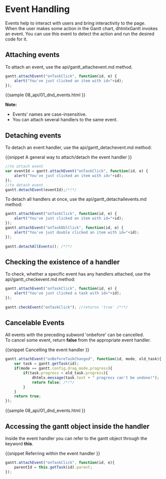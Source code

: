 Event Handling 
===================================
Events help to interact with users and bring interactivity to the page.<br>
When the user makes some action in the Gantt chart, dhtmlxGantt invokes an event. You can
use this event to detect the action and run the desired code for it. 



Attaching events
--------------------------------------------
To attach an event, use the api/gantt_attachevent.md method.

~~~js
gantt.attachEvent("onTaskClick", function(id, e) {
    alert("You've just clicked an item with id="+id);
});
~~~
{{sample
	08_api/01_dnd_events.html
}}

**Note:**

- Events' names are case-insensitive.
- You can attach several handlers to the same event.

Detaching events
-------------------------
To detach an event handler, use the api/gantt_detachevent.md method:

{{snippet
A general way to attach/detach the event handler
}}
~~~js
//to attach event
var eventId = gantt.attachEvent("onTaskClick", function(id, e) {
    alert("You've just clicked an item with id="+id);
});
//to detach event
gantt.detachEvent(eventId);/*!*/
~~~

To detach all handlers at once, use the api/gantt_detachallevents.md method:

~~~js
gantt.attachEvent("onTaskClick", function(id, e) {
    alert("You've just clicked an item with id="+id);
});
gantt.attachEvent("onTaskDblClick", function(id, e) {
    alert("You've just double clicked an item with id="+id);
});
 
gantt.detachAllEvents(); /*!*/
~~~

Сhecking the existence of a handler
------------------------------------------
To check, whether a specific event has any handlers attached, use the api/gantt_checkevent.md method:

~~~js
gantt.attachEvent("onTaskClick", function(id, e) {
    alert("You've just clicked a task with id="+id);
});
 
gantt.checkEvent("onTaskClick"); //returns 'true' /*!*/
~~~

Cancelable Events 
-----------------------
All events with the preceding subword 'onbefore' can be cancelled.<br>
To cancel some event, return **false** from the appropriate event handler.

{{snippet
Cancelling the event handler
}}
~~~js
gantt.attachEvent("onBeforeTaskChanged", function(id, mode, old_task){
	var task = gantt.getTask(id);
	if(mode == gantt.config.drag_mode.progress){
		if(task.progress < old_task.progress){
			dhtmlx.message(task.text + " progress can't be undone!");
			return false; /*!*/
		}
	}
	return true;
});
~~~

{{sample
	08_api/01_dnd_events.html
}}


Accessing the gantt object inside the handler
---------------------------------
Inside the event handler you can refer to the gantt object through the keyword **this**. </br>

{{snippet
Referring within the event handler
}}
~~~js
gantt.attachEvent("onTaskClick", function(id, e){
    parentId = this.getTask(id).parent;
});
~~~
